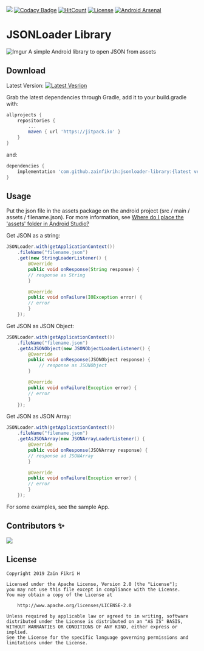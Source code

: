 [![](https://jitpack.io/v/zainfikrih/jsonloader-library.svg)](https://jitpack.io/#zainfikrih/jsonloader-library)
[![Codacy Badge](https://api.codacy.com/project/badge/Grade/ab5f6e4c77a0474280b46883ce17092b)](https://www.codacy.com/manual/zainfikrih/jsonloader-library?utm_source=github.com&amp;utm_medium=referral&amp;utm_content=zainfikrih/jsonloader-library&amp;utm_campaign=Badge_Grade)
[![HitCount](http://hits.dwyl.io/zainfikrih/jsonloader-library.svg)](http://hits.dwyl.io/zainfikrih/jsonloader-library)
[![License](https://img.shields.io/badge/License-Apache%202.0-blue.svg)](https://opensource.org/licenses/Apache-2.0)
[![Android Arsenal](https://img.shields.io/badge/Android%20Arsenal-JSONLoader%20Library-orange.svg?style=flat)](https://android-arsenal.com/details/1/7916)

# JSONLoader Library
![Imgur](https://i.imgur.com/xczU7nd.png)
A simple Android library to open JSON from assets

## Download
Latest Version: [![Latest Vesrion](https://jitpack.io/v/zainfikrih/jsonloader-library.svg)](https://jitpack.io/#zainfikrih/jsonloader-library)

Grab the latest dependencies through Gradle, add it to your build.gradle with:
```gradle
allprojects {
	repositories {
		...
		maven { url 'https://jitpack.io' }
	}
}
```
and:

```gradle
dependencies {
    implementation 'com.github.zainfikrih:jsonloader-library:{latest version}'
}
```

## Usage
Put the json file in the assets package on the android project (src / main / assets / filename.json).
For more information, see [Where do I place the 'assets' folder in Android Studio?](https://stackoverflow.com/questions/18302603/where-do-i-place-the-assets-folder-in-android-studio)

Get JSON as a string:
```java
JSONLoader.with(getApplicationContext())
	.fileName("filename.json")
	.get(new StringLoaderListener() {
	    @Override
	    public void onResponse(String response) {
		// response as String
	    }

	    @Override
	    public void onFailure(IOException error) {
		// error
	    }
	});
```

Get JSON as JSON Object:
```java
JSONLoader.with(getApplicationContext())
	.fileName("filename.json")
	.getAsJSONObject(new JSONObjectLoaderListener() {
	    @Override
	    public void onResponse(JSONObject response) {
	    	// response as JSONObject
	    }

	    @Override
	    public void onFailure(Exception error) {
		// error
	    }
	});
```

Get JSON as JSON Array:
```java
JSONLoader.with(getApplicationContext())
	.fileName("filename.json")
	.getAsJSONArray(new JSONArrayLoaderListener() {
	    @Override
	    public void onResponse(JSONArray response) {
		// response ad JSONArray
	    }

	    @Override
	    public void onFailure(Exception error) {
		// error
	    }
	});
```

For some examples, see the sample App.

## Contributors ✨
<a href="https://github.com/zainfikrih/jsonloader-library/graphs/contributors">
  <img src="https://contributors-img.firebaseapp.com/image?repo=zainfikrih/jsonloader-library" />
</a>

## License
```license
Copyright 2019 Zain Fikri H

Licensed under the Apache License, Version 2.0 (the "License");
you may not use this file except in compliance with the License.
You may obtain a copy of the License at

    http://www.apache.org/licenses/LICENSE-2.0
     
Unless required by applicable law or agreed to in writing, software
distributed under the License is distributed on an "AS IS" BASIS,
WITHOUT WARRANTIES OR CONDITIONS OF ANY KIND, either express or implied.
See the License for the specific language governing permissions and
limitations under the License.
```
